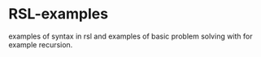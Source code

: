# RSL-examples
examples of syntax in rsl and examples of basic problem solving with for example recursion.
